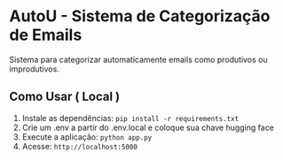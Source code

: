 # AutoU - Sistema de Categorização de Emails

Sistema para categorizar automaticamente emails como produtivos ou improdutivos.

## Como Usar ( Local )



1. Instale as dependências: `pip install -r requirements.txt`
2. Crie um .env a partir do .env.local e coloque sua chave hugging face
3. Execute a aplicação: `python app.py`
4. Acesse: `http://localhost:5000`
